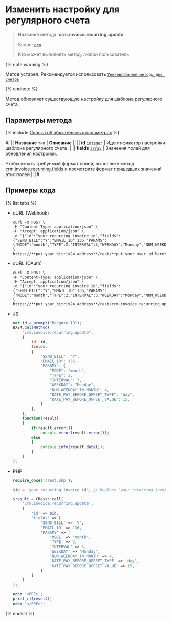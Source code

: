 # Изменить настройку для регулярного счета

> Название метода: **crm.invoice.recurring.update**
>
> Scope: [`crm`](../../../scopes/permissions.md)
>
> Кто может выполнять метод: любой пользователь

{% note warning %}

Метод устарел. Рекомендуется использовать  [`Универсальные методы для счетов`](../../universal/invoice.md)

{% endnote %}

Метод обновляет существующую настройку для шаблона регулярного счета. 

## Параметры метода

{% include [Сноска об обязательных параметрах](../../../../_includes/required.md) %}

#|
|| **Название**
`тип` | **Описание** ||
|| **id**
[`integer`](../../../data-types.md) | Идентификатор настройки шаблона регулярного счета ||
|| **fields**
[`array`](../../../data-types.md) | Значения полей для обновления настройки.

Чтобы узнать требуемый формат полей, выполните метод [crm.invoice.recurring.fields](./crm-invoice-recurring-fields.md) и посмотрите формат пришедших значений этих полей ||
|#

## Примеры кода

{% list tabs %}

- cURL (Webhook)

    ```http
    curl -X POST \
    -H "Content-Type: application/json" \
    -H "Accept: application/json" \
    -d '{"id":"your_recurring_invoice_id","fields":{"SEND_BILL":"Y","EMAIL_ID":136,"PARAMS":{"MODE":"month","TYPE":2,"INTERVAL":3,"WEEKDAY":"Monday","NUM_WEEKDAY_IN_MONTH":4,"DATE_PAY_BEFORE_OFFSET_TYPE":"day","DATE_PAY_BEFORE_OFFSET_VALUE":15}}}' \
    https://**put_your_bitrix24_address**/rest/**put_your_user_id_here**/**put_your_webbhook_here**/crm.invoice.recurring.update
    ```

- cURL (OAuth)

    ```http
    curl -X POST \
    -H "Content-Type: application/json" \
    -H "Accept: application/json" \
    -d '{"id":"your_recurring_invoice_id","fields":{"SEND_BILL":"Y","EMAIL_ID":136,"PARAMS":{"MODE":"month","TYPE":2,"INTERVAL":3,"WEEKDAY":"Monday","NUM_WEEKDAY_IN_MONTH":4,"DATE_PAY_BEFORE_OFFSET_TYPE":"day","DATE_PAY_BEFORE_OFFSET_VALUE":15}},"auth":"**put_access_token_here**"}' \
    https://**put_your_bitrix24_address**/rest/crm.invoice.recurring.update
    ```

- JS

    ```js
    var id = prompt("Введите ID");
    BX24.callMethod(
        "crm.invoice.recurring.update",
        {
            id: id,
            fields:
            {
                "SEND_BILL": "Y",
                "EMAIL_ID": 136,
                "PARAMS": {
                    "MODE": "month",
                    "TYPE": 2,
                    "INTERVAL": 3,
                    "WEEKDAY": "Monday",
                    "NUM_WEEKDAY_IN_MONTH": 4,
                    "DATE_PAY_BEFORE_OFFSET_TYPE": "day",
                    "DATE_PAY_BEFORE_OFFSET_VALUE": 15,
                }
            },
        },
        function(result)
        {
            if(result.error())
                console.error(result.error());
            else
            {
                console.info(result.data());
            }
        }
    );
    ```

- PHP

    ```php
    require_once('crest.php');

    $id = 'your_recurring_invoice_id'; // Replace 'your_recurring_invoice_id' with the actual recurring invoice ID

    $result = CRest::call(
        'crm.invoice.recurring.update',
        [
            'id' => $id,
            'fields' => [
                'SEND_BILL' => 'Y',
                'EMAIL_ID' => 136,
                'PARAMS' => [
                    'MODE' => 'month',
                    'TYPE' => 2,
                    'INTERVAL' => 3,
                    'WEEKDAY' => 'Monday',
                    'NUM_WEEKDAY_IN_MONTH' => 4,
                    'DATE_PAY_BEFORE_OFFSET_TYPE' => 'day',
                    'DATE_PAY_BEFORE_OFFSET_VALUE' => 15,
                ]
            ]
        ]
    );

    echo '<PRE>';
    print_r($result);
    echo '</PRE>';
    ```

{% endlist %}